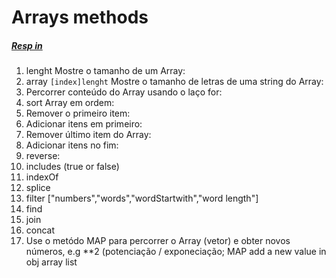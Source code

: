 # Arrays methods

#####  [Resp in](https://github.com/geraldotech/Javascript/blob/main/Arrays_methods.js)

1. lenght Mostre o tamanho de um Array:
2. array `[index]lenght` Mostre o tamanho de letras de uma string do Array:
3. Percorrer conteúdo do Array usando o laço for:
4. sort Array em ordem:
5. Remover o primeiro item: 
6. Adicionar itens em primeiro:
7. Remover último item do Array:
8. Adicionar itens no fim:
9. reverse:
10. includes (true or false)
11. indexOf
12. splice
13. filter ["numbers","words","wordStartwith","word length"]
14. find
15. join
16. concat
17. Use o metódo MAP para percorrer o Array (vetor) e obter novos números, e.g **2 (potenciação / exponeciação; MAP add a new value in obj array list
